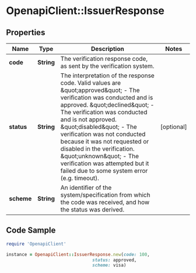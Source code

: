 # OpenapiClient::IssuerResponse

## Properties

Name | Type | Description | Notes
------------ | ------------- | ------------- | -------------
**code** | **String** | The verification response code, as sent by the verification system. | 
**status** | **String** | The interpretation of the response code. Valid values are \&quot;approved\&quot; - The verification was conducted and is approved. \&quot;declined\&quot; - The verification was conducted and is not approved. \&quot;disabled\&quot; - The verification was not conducted because it was not requested or disabled in the verification. \&quot;unknown\&quot; - The verification was attempted but it failed due to some system error (e.g. timeout). | [optional] 
**scheme** | **String** | An identifier of the system/specification from which the code was received, and how the status was derived. | 

## Code Sample

```ruby
require 'OpenapiClient'

instance = OpenapiClient::IssuerResponse.new(code: 100,
                                 status: approved,
                                 scheme: visa)
```


